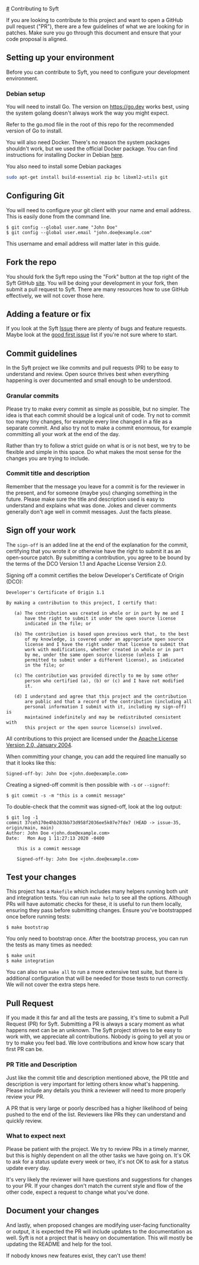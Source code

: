 [#](#) Contributing to Syft

If you are looking to contribute to this project and want to open a GitHub pull request ("PR"), there are a few guidelines of what we are looking for in patches. Make sure you go through this document and ensure that your code proposal is aligned.

## Setting up your environment

Before you can contribute to Syft, you need to configure your development environment.

### Debian setup

You will need to install Go. The version on https://go.dev works best, using the system golang doesn't always work the way you might expect.

Refer to the go.mod file in the root of this repo for the recommended version of Go to install.

You will also need Docker. There's no reason the system packages shouldn't work, but we used the official Docker package. You can find instructions for installing Docker in Debian [here](https://docs.docker.com/engine/install/debian/).

You also need to install some Debian packages

```sh
sudo apt-get install build-essential zip bc libxml2-utils git
```

## Configuring Git

You will need to configure your git client with your name and email address. This is easily done from the command line.

```text
$ git config --global user.name "John Doe"
$ git config --global user.email "john.doe@example.com"
```

This username and email address will matter later in this guide.

## Fork the repo

You should fork the Syft repo using the "Fork" button at the top right of the Syft GitHub [site](https://github.com/gsoc2/syft/). You will be doing your development in your fork, then submit a pull request to Syft. There are many resources how to use GitHub effectively, we will not cover those here.

## Adding a feature or fix

If you look at the Syft [Issue](https://github.com/gsoc2/syft/issues) there are plenty of bugs and feature requests. Maybe look at the [good first issue](https://github.com/gsoc2/syft/issues?q=is%3Aopen+is%3Aissue+label%3A%22good+first+issue%22) list if you're not sure where to start.

## Commit guidelines

In the Syft project we like commits and pull requests (PR) to be easy to understand and review. Open source thrives best when everything happening is over documented and small enough to be understood.

### Granular commits

Please try to make every commit as simple as possible, but no simpler. The idea is that each commit should be a logical unit of code. Try not to commit too many tiny changes, for example every line changed in a file as a separate commit. And also try not to make a commit enormous, for example committing all your work at the end of the day.

Rather than try to follow a strict guide on what is or is not best, we try to be flexible and simple in this space. Do what makes the most sense for the changes you are trying to include.

### Commit title and description

Remember that the message you leave for a commit is for the reviewer in the present, and for someone (maybe you) changing something in the future. Please make sure the title and description used is easy to understand and explains what was done. Jokes and clever comments generally don't age well in commit messages. Just the facts please.

## Sign off your work

The `sign-off` is an added line at the end of the explanation for the commit, certifying that you wrote it or otherwise have the right to submit it as an open-source patch. By submitting a contribution, you agree to be bound by the terms of the DCO Version 1.1 and Apache License Version 2.0.

Signing off a commit certifies the below Developer's Certificate of Origin (DCO):

```text
Developer's Certificate of Origin 1.1

By making a contribution to this project, I certify that:

   (a) The contribution was created in whole or in part by me and I
       have the right to submit it under the open source license
       indicated in the file; or

   (b) The contribution is based upon previous work that, to the best
       of my knowledge, is covered under an appropriate open source
       license and I have the right under that license to submit that
       work with modifications, whether created in whole or in part
       by me, under the same open source license (unless I am
       permitted to submit under a different license), as indicated
       in the file; or

   (c) The contribution was provided directly to me by some other
       person who certified (a), (b) or (c) and I have not modified
       it.

   (d) I understand and agree that this project and the contribution
       are public and that a record of the contribution (including all
       personal information I submit with it, including my sign-off) is
       maintained indefinitely and may be redistributed consistent with
       this project or the open source license(s) involved.
```

All contributions to this project are licensed under the [Apache License Version 2.0, January 2004](http://www.apache.org/licenses/).

When committing your change, you can add the required line manually so that it looks like this:

```text
Signed-off-by: John Doe <john.doe@example.com>
```

Creating a signed-off commit is then possible with `-s` or `--signoff`:

```text
$ git commit -s -m "this is a commit message"
```

To double-check that the commit was signed-off, look at the log output:

```text
$ git log -1
commit 37ceh170e4hb283bb73d958f2036ee5k07e7fde7 (HEAD -> issue-35, origin/main, main)
Author: John Doe <john.doe@example.com>
Date:   Mon Aug 1 11:27:13 2020 -0400

    this is a commit message

    Signed-off-by: John Doe <john.doe@example.com>
```

## Test your changes

This project has a `Makefile` which includes many helpers running both unit and integration tests. You can run `make help` to see all the options. Although PRs will have automatic checks for these, it is useful to run them locally, ensuring they pass before submitting changes. Ensure you've bootstrapped once before running tests:

```text
$ make bootstrap
```

You only need to bootstrap once. After the bootstrap process, you can run the tests as many times as needed:

```text
$ make unit
$ make integration
```

You can also run `make all` to run a more extensive test suite, but there is additional configuration that will be needed for those tests to run correctly. We will not cover the extra steps here.

## Pull Request

If you made it this far and all the tests are passing, it's time to submit a Pull Request (PR) for Syft. Submitting a PR is always a scary moment as what happens next can be an unknown. The Syft project strives to be easy to work with, we appreciate all contributions. Nobody is going to yell at you or try to make you feel bad. We love contributions and know how scary that first PR can be.

### PR Title and Description

Just like the commit title and description mentioned above, the PR title and description is very important for letting others know what's happening. Please include any details you think a reviewer will need to more properly review your PR.

A PR that is very large or poorly described has a higher likelihood of being pushed to the end of the list. Reviewers like PRs they can understand and quickly review.

### What to expect next

Please be patient with the project. We try to review PRs in a timely manner, but this is highly dependent on all the other tasks we have going on. It's OK to ask for a status update every week or two, it's not OK to ask for a status update every day.

It's very likely the reviewer will have questions and suggestions for changes to your PR. If your changes don't match the current style and flow of the other code, expect a request to change what you've done.

## Document your changes

And lastly, when proposed changes are modifying user-facing functionality or output, it is expected the PR will include updates to the documentation as well. Syft is not a project that is heavy on documentation. This will mostly be updating the README and help for the tool.

If nobody knows new features exist, they can't use them!
